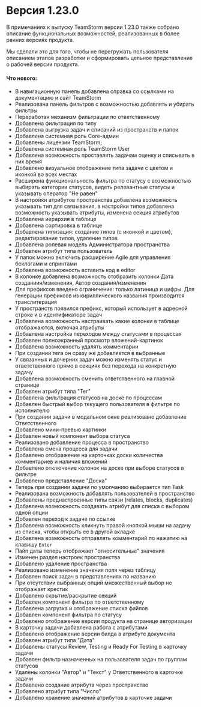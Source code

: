 # Версия 1.23.0

В примечаниях к выпуску TeamStorm версии 1.23.0 также собрано описание функциональных возможностей, реализованных в более ранних версиях продукта.&#x20;

Мы сделали это для того, чтобы не перегружать пользователя описанием этапов разработки и сформировать цельное представление о рабочей версии продукта.

#### Что нового:

* В навигационную панель добавлена справка со ссылками на документацию и сайт TeamStorm
* Реализована панель фильтров с возможностью добавлять и убирать фильтры
* Переработан механизм фильтрации по ответственному
* Добавлена фильтрация по типу
* Добавлена выгрузка задач и списаний из пространств и папок
* Добавлена системная роль Core-админ
* Добавлены лицензии TeamStorm;
* Добавлена системная роль TeamStorm User
* Добавлена возможность проставлять задачам оценку и списывать в них время
* Добавлено визуальное отображение типа задачи с цветом и иконкой во всех местах
* Расширена функциональность фильтра по статусу с возможностью выбирать категории статусов, видеть релевантные статусы и указывать оператор "Не равен"
* В настройки атрибутов пространства добавлена возможность указывать тип для связывания, в настройки типов добавлена возможность указывать атрибуты, изменена секция атрибутов
* Добавлена иерархия в таблице
* Добавлена сортировка в таблице
* Добавлена типизация: создание типов (с иконкой и цветом), редактирование типов, удаление типов
* Добавлена ролевая модель Администратора пространства
* Добавлен атрибут типа пользователь
* У папок можно включить расширение Agile для управления беклогами и спринтами
* Добавлена возможность вставить код в editor
* В колонке добавлена возможность отобразить колонки Дата созданиия/изменения, Автор создания/изменения
* Для префиксов введено ограничение: только латиница и цифры. Для генерации префиксов из кириллического названия производится транслитерация
* У пространств появился префикс, который использует в адресной строке и в идентификаторе задач
* Добавлена возможность настраивать какие колонки в таблице отображаются, включая атрибуты
* Добавлена настройка переходов между статусами в процессах
* Добавлен полноэкранный просмотр вложений-картинок
* Добавлена возможность удалять комментарии
* При создании тега он сразу же добавляется в выбранные
* У связанных и дочерних задач можно изменять статус и ответственного прямо в секциях без перехода на конкретную задачу
* Добавлена возможность сменить ответственного на главной странице
* Добавлен атрибут типа "Тег"
* Добавлена фильтрация статусов на доске по процессам
* Добавлен быстрый выбор текущего пользователя в фильтре по исполнителю
* При создании задачи в модальном окне реализовано добавление Ответственного
* Добавлено мини-превью картинки
* Добавлен новый компонент выбора статуса
* Реализовано добавление процесса в пространство
* Добавлена смена процесса для задачи
* Добавлено отображение на карточках доски количества комментариев и наличия вложений
* Добавлено  отключение колонок на доске при выборе статусов в фильтре
* Добавлено представление "Доска"
* Теперь при создании задачи по умолчанию выбирается тип Task
* Реализована возможность добавлять пользователей в пространство
* Добавлены преднастроенные типы связи (relates, blocks, duplicates)
* Добавлена возможность создавать атрибут для списка с выбором одной опции
* Добавлен переход к задаче по ссылке
* Добавлена возможность кликнуть правой кнопкой мыши на задачу из списка, чтобы открыть ее в другой вкладке
* Добавлена возможность отправлять комментарий по нажатию на клавишу `Enter`
* Пайп даты теперь отображает "относительные" значения
* Изменен раздел настроек пространства
* Добавлено удаление пространства
* Реализовано изменение значения поля через таблицу
* Добавлен поиск задач в представлениях по названию
* При отсутствии выбранных опций множественный выбор не отображает крестик
* Добавлено скрытие/раскрытие секций
* Добавлен компонент фильтра по ответственному
* Добавлена загрузка и отображение списка файлов
* Добавлен компонент фильтра по статусу
* Добавлено отображение версии продукта на странице авторизации
* В карточку задачи добавлена работа с атрибутами
* Добавлено отображение версии билда в атрибуте документа
* Добавлен атрибут типа "Дата"
* Добавлены статусы Review, Testing и Ready For Testing в карточку задачи
* Добавлен фильтр назначенных на пользователя задач по группам статусов
* Удалены колонки "Автор" и "Текст" у Ответственного в карточке задачи
* Добавлено создание атрибута через пространство
* Добавлено атрибут типа "Число"
* Добавлено хранение значений атрибутов в карточке задачи
